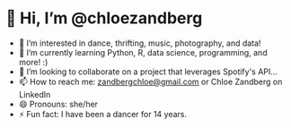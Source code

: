 # 👋 Hi, I’m @chloezandberg
- 👀 I’m interested in dance, thrifting, music, photography, and data!
- 🌱 I’m currently learning Python, R, data science, programming, and more! :)
- 💞️ I’m looking to collaborate on a project that leverages Spotify's API...
- 📫 How to reach me: zandbergchloe@gmail.com or Chloe Zandberg on LinkedIn
- 😄 Pronouns: she/her
- ⚡ Fun fact: I have been a dancer for 14 years. 

<!---
chloezandberg/chloezandberg is a ✨ special ✨ repository because its `README.md` (this file) appears on your GitHub profile.
You can click the Preview link to take a look at your changes.
--->
